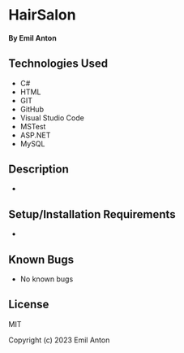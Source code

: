 # HairSalon

#### By Emil Anton

#### 

## Technologies Used

* C#
* HTML
* GIT
* GitHub
* Visual Studio Code
* MSTest
* ASP.NET
* MySQL

## Description

* 

## Setup/Installation Requirements

* 

## Known Bugs

* No known bugs

## License

MIT

Copyright (c) 2023 Emil Anton